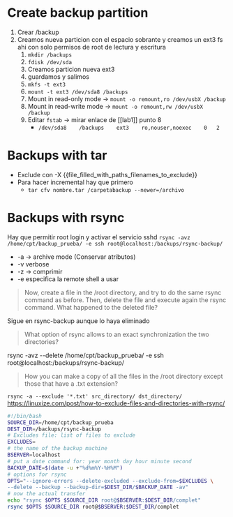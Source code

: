 # Create backup partition
1. Crear /backup
2. Creamos nueva particion con el espacio sobrante y creamos un ext3 fs ahi con solo permisos de root de lectura y escritura
	1. `mkdir /backups`
	2. `fdisk /dev/sda`
	3. Creamos particion nueva ext3
	4. guardamos y salimos
	5. `mkfs -t ext3`
	6. `mount -t ext3 /dev/sda8 /backups`
	7. Mount in read-only mode -> `mount -o remount,ro /dev/usbX /backup`
	8. Mount in read-write mode -> `mount -o remount,rw /dev/usbX /backup`
	9. Editar `fstab` -> mirar enlace de [[lab1]] punto 8
		- `/dev/sda8	/backups	ext3	ro,nouser,noexec	0	2
`
# Backups with tar
- Exclude con -X {{file_filled_with_paths_filenames_to_exclude}}
- Para hacer incremental hay que primero
	- `tar cfv nombre.tar /carpetabackup --newer=/archivo`

# Backups with rsync
Hay que permitir root login y activar el servicio sshd
`rsync -avz /home/cpt/backup_prueba/ -e ssh root@localhost:/backups/rsync-backup/`
- -a -> archive mode (Conservar atributos)
- -v verbose
- -z -> comprimir
- -e especifica la remote shell a usar

> Now, create a file in the /root directory, and try to do the same rsync command as before. Then,
delete the file and execute again the rsync command.
What happened to the deleted file?

Sigue en rsync-backup aunque lo haya eliminado

> What option of rsync allows to an exact synchronization the two directories?

rsync -avz --delete /home/cpt/backup_prueba/ -e ssh root@localhost:/backups/rsync-backup/

> How you can make a copy of all the files in the /root directory except those that have a .txt extension? 

`rsync -a --exclude '*.txt' src_directory/ dst_directory/`
https://linuxize.com/post/how-to-exclude-files-and-directories-with-rsync/

```bash
#!/bin/bash
SOURCE_DIR=/home/cpt/backup_prueba
DEST_DIR=/backups/rsync-backup
# Excludes file: list of files to exclude
EXCLUDES=
# the name of the backup machine
BSERVER=localhost
# put a date command for: year month day hour minute second
BACKUP_DATE=$(date -u +"%d%m%Y-%H%M")
# options for rsync
OPTS="--ignore-errors --delete-excluded --exclude-from=$EXCLUDES \
--delete --backup --backup-dir=$DEST_DIR/$BACKUP_DATE -av"
# now the actual transfer
echo "rsync $OPTS $SOURCE_DIR root@$BSERVER:$DEST_DIR/complet"
rsync $OPTS $SOURCE_DIR root@$BSERVER:$DEST_DIR/complet

```

